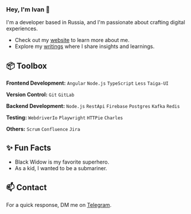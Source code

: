 ### Hey, I'm Ivan 👋  

I'm a developer based in Russia, and I'm passionate about crafting digital experiences. 

- Check out my [website](https://good-gis.ru/) to learn more about me.
- Explore my [writings](https://good-gis.hashnode.dev/) where I share insights and learnings.
 
## 📦 Toolbox

**Frontend Development:** `Angular` `Node.js` `TypeScript` `Less` `Taiga-UI`
 
**Version Control:** `Git` `GitLab`

**Backend Development:** `Node.js` `RestApi` `Firebase` `Postgres` `Kafka` `Redis`

**Testing:** `WebdriverIo` `Playwright` `HTTPie` `Charles`

**Others:**  `Scrum` `Confluence` `Jira`
 
## ✨ Fun Facts 

- Black Widow is my favorite superhero.
- As a kid, I wanted to be a submariner.

## 📫 Contact

 For a quick response, DM me on [Telegram](https://t.me/good_gis). 
